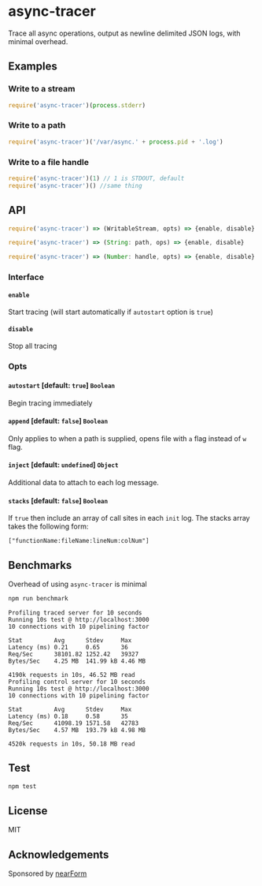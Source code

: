 # async-tracer

Trace all async operations, output as newline delimited JSON logs,
with minimal overhead.

## Examples


### Write to a stream

```js
require('async-tracer')(process.stderr)
```

### Write to a path

```js
require('async-tracer')('/var/async.' + process.pid + '.log')
```

### Write to a file handle

```js
require('async-tracer')(1) // 1 is STDOUT, default
require('async-tracer')() //same thing
```


## API

```js
require('async-tracer') => (WritableStream, opts) => {enable, disable}
```

```js
require('async-tracer') => (String: path, ops) => {enable, disable}
```

```js
require('async-tracer') => (Number: handle, opts) => {enable, disable}
```

### Interface

#### `enable`

Start tracing (will start automatically if `autostart` option is `true`)

#### `disable`

Stop all tracing

### Opts

#### `autostart` [default: `true`] `Boolean`

Begin tracing immediately

#### `append` [default: `false`] `Boolean`

Only applies to when a path is supplied, opens file with `a` flag
instead of `w` flag.

#### `inject` [default: `undefined`] `Object`

Additional data to attach to each log message.

#### `stacks` [default: `false`] `Boolean`

If `true` then include an array of call sites in
each `init` log. The stacks array takes the following form:

```
["functionName:fileName:lineNum:colNum"]
```

## Benchmarks

Overhead of using `async-tracer` is minimal

```sh
npm run benchmark
```

```
Profiling traced server for 10 seconds
Running 10s test @ http://localhost:3000
10 connections with 10 pipelining factor

Stat         Avg      Stdev     Max
Latency (ms) 0.21     0.65      36
Req/Sec      38101.82 1252.42   39327
Bytes/Sec    4.25 MB  141.99 kB 4.46 MB

4190k requests in 10s, 46.52 MB read
Profiling control server for 10 seconds
Running 10s test @ http://localhost:3000
10 connections with 10 pipelining factor

Stat         Avg      Stdev     Max
Latency (ms) 0.18     0.58      35
Req/Sec      41098.19 1571.58   42783
Bytes/Sec    4.57 MB  193.79 kB 4.98 MB

4520k requests in 10s, 50.18 MB read
```

## Test

```sh
npm test
```

## License

MIT

## Acknowledgements

Sponsored by [nearForm](http://nearform.com)